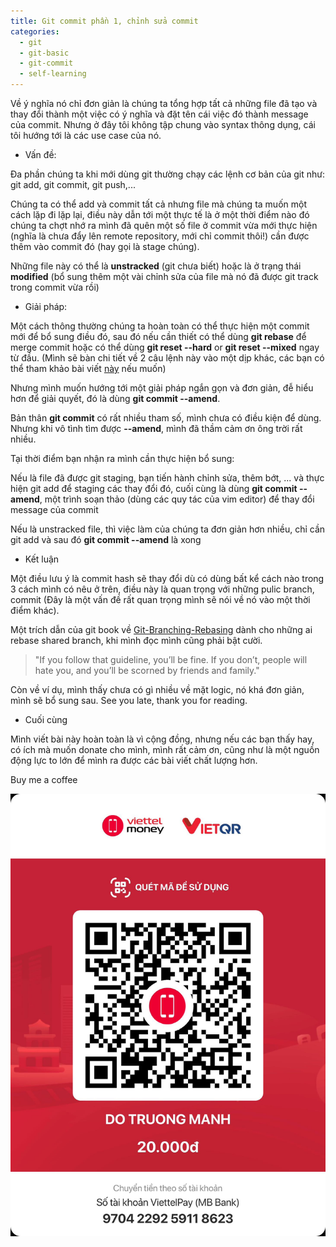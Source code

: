 ```yaml
---
title: Git commit phần 1, chỉnh sửa commit
categories:
  - git
  - git-basic
  - git-commit
  - self-learning
---
```

Về ý nghĩa nó chỉ đơn giản là chúng ta tổng hợp tất cả những file đã tạo và thay đổi thành một việc có ý nghĩa và đặt tên cái việc đó thành message của commit. Nhưng ở đây tôi không tập chung vào syntax thông dụng, cái tôi hướng tới là các use case của nó.

* Vấn đề:

Đa phần chúng ta khi mới dùng git thường chạy các lệnh cơ bản của git như: git add, git commit, git push,...

Chúng ta có thể add và commit tất cả nhưng file mà chúng ta muốn một cách lặp đi lặp lại, điều này dẫn tới một thực tế là ở một thời điểm nào đó chúng ta chợt nhớ ra mình đã quên một số file ở commit vừa mới thực hiện (nghĩa là chưa đẩy lên remote repository, mới chỉ commit thôi!) cần được thêm vào commit đó (hay gọi là stage chúng). 

Những file này có thể là **unstracked** (git chưa biết) hoặc là ở trạng thái **modified** (bổ sung thêm một vài chỉnh sửa của file mà nó đã được git track trong commit vừa rồi)

* Giải pháp:

Một cách thông thường chúng ta hoàn toàn có thể thực hiện một commit mới để bổ sung điều đó, sau đó nếu cần thiết có thể dùng **git rebase** để merge commit hoặc có thể dùng **git reset --hard** or **git reset --mixed** ngay từ đầu. (Mình sẽ bàn chi tiết về 2 câu lệnh này vào một dịp khác, các bạn có thể tham khảo bài viết [này](Git-Branching-Rebasing) nếu muốn)

Nhưng mình muốn hướng tới một giải pháp ngắn gọn và đơn giản, đễ hiểu hơn để giải quyết, đó là dùng **git commit --amend**.

Bản thân **git commit** có rất nhiều tham số, mình chưa có điều kiện để dùng. Nhưng khi vô tình tìm được **--amend**, mình đã thầm cảm ơn ông trời rất nhiều. 


Tại thời điểm bạn nhận ra mình cần thực hiện bổ sung:

Nếu là file đã được git staging, bạn tiến hành chỉnh sửa, thêm bớt, ... và thực hiện git add để staging các thay đổi đó, cuối cùng là dùng **git commit --amend**, một trình soạn thảo (dùng các quy tác của vim editor) để thay đổi message của commit

Nếu là unstracked file, thì việc làm của chúng ta đơn giản hơn nhiều, chỉ cần git add và sau đó **git commit --amend** là xong

* Kết luận

Một điều lưu ý là commit hash sẽ thay đổi dù có dùng bất kể cách nào trong 3 cách mình có nêu ở trên, điều này là quan trọng với những pulic branch, commit (Đây là một vấn đề rất quan trọng mình sẽ nói về nó vào một thời điểm khác).

Một trích dẫn của git book về [Git-Branching-Rebasing](https://git-scm.com/book/en/v2/Git-Branching-Rebasing#_rebase_peril) dành cho những ai rebase shared branch, khi mình đọc mình cũng phải bật cười.
> "If you follow that guideline, you’ll be fine. If you don’t, people will hate you, and you’ll be scorned by friends and family."

Còn về ví dụ, mình thấy chưa có gì nhiều về mặt logic, nó khá đơn giản, mình sẽ bổ sung sau. See you late, thank you for reading.

* Cuối cùng

Mình viết bài này hoàn toàn là vì cộng đồng, nhưng nếu các bạn thấy hay, có ích mà muốn donate cho mình, mình rất cảm ơn, cũng như là một nguồn động lực to lớn để mình ra được các bài viết chất lượng hơn.

Buy me a coffee

![Buy me a coffee](/assets/images/coffe.jpg)
